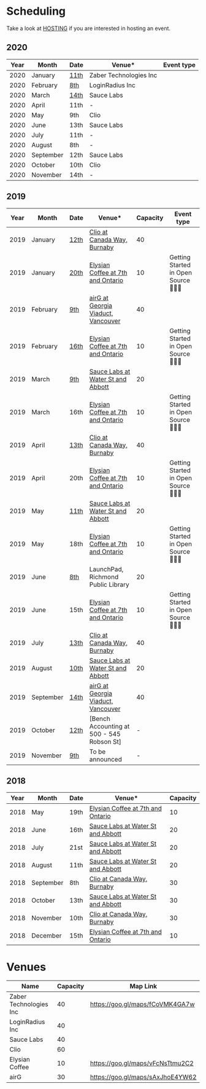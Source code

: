 # Scheduling

Take a look at [HOSTING](https://nodeschool.io/vancouver/HOSTING) if you are interested in hosting an event.

## 2020

Year | Month | Date | Venue* | Event type
---- | ----- | ---- | ----- | ----------
2020 | January | [11th](https://www.meetup.com/nodeschool-vancouver/events/264413496/) | Zaber Technologies Inc |
2020 | February | [8th](https://www.meetup.com/nodeschool-vancouver/events/265324737/) | LoginRadius Inc |
2020 | March | [14th](https://www.meetup.com/nodeschool-vancouver/events/266012076/) | Sauce Labs |
2020 | April | 11th | - |
2020 | May | 9th | Clio |
2020 | June | 13th | Sauce Labs |
2020 | July | 11th | - |
2020 | August | 8th | - |
2020 | September | 12th | Sauce Labs |
2020 | October | 10th | Clio |
2020 | November | 14th | - |

## 2019

Year | Month | Date | Venue* | Capacity | Event type
---- | ----- | ---- | ----- | -------- | ----------
2019 | January | [12th](https://www.meetup.com/nodeschool-vancouver/events/256561672/) | [Clio at Canada Way, Burnaby](https://goo.gl/maps/fCoVMK4GA7w) | 40 |
2019 | January | [20th](https://www.meetup.com/nodeschool-vancouver/events/257720990/) | [Elysian Coffee at 7th and Ontario](https://goo.gl/maps/vFcNsTtmu2C2) | 10 | Getting Started in Open Source 👩🏽‍💻
2019 | February | [9th](https://www.meetup.com/nodeschool-vancouver/events/256561686/) | [airG at Georgia Viaduct, Vancouver](https://goo.gl/maps/sAxJhoE4YW62) | 40 |
2019 | February | [16th](https://www.meetup.com/nodeschool-vancouver/events/258830915/) | [Elysian Coffee at 7th and Ontario](https://goo.gl/maps/vFcNsTtmu2C2) | 10 | Getting Started in Open Source 👩🏽‍💻
2019 | March | [9th](https://www.meetup.com/nodeschool-vancouver/events/257977976) | [Sauce Labs at Water St and Abbott](https://osm.org/go/WJQrN1jlA?way=136258919) | 20 |
2019 | March | 16th | [Elysian Coffee at 7th and Ontario](https://goo.gl/maps/vFcNsTtmu2C2) | 10 | Getting Started in Open Source 👩🏽‍💻
2019 | April | [13th](https://www.meetup.com/nodeschool-vancouver/events/258713785/) | [Clio at Canada Way, Burnaby](https://goo.gl/maps/fCoVMK4GA7w) | 40 |
2019 | April | 20th | [Elysian Coffee at 7th and Ontario](https://goo.gl/maps/vFcNsTtmu2C2) | 10 | Getting Started in Open Source 👩🏽‍💻
2019 | May | [11th](https://www.meetup.com/nodeschool-vancouver/events/260332010/) | [Sauce Labs at Water St and Abbott](https://osm.org/go/WJQrN1jlA?way=136258919) | 20 |
2019 | May | 18th | [Elysian Coffee at 7th and Ontario](https://goo.gl/maps/vFcNsTtmu2C2) | 10 | Getting Started in Open Source 👩🏽‍💻
2019 | June | [8th](https://www.meetup.com/nodeschool-vancouver/events/260107490/) | LaunchPad, Richmond Public Library | 20 |
2019 | June | 15th | [Elysian Coffee at 7th and Ontario](https://goo.gl/maps/vFcNsTtmu2C2) | 10 | Getting Started in Open Source 👩🏽‍💻
2019 | July | [13th](https://www.meetup.com/nodeschool-vancouver/events/260825524) | [Clio at Canada Way, Burnaby](https://goo.gl/maps/fCoVMK4GA7w) | 40 |
2019 | August | [10th](https://www.meetup.com/nodeschool-vancouver/events/262570784/) | [Sauce Labs at Water St and Abbott](https://osm.org/go/WJQrN1jlA?way=136258919) | 20 |
2019 | September | [14th](https://www.meetup.com/nodeschool-vancouver/events/263961682/) | [airG at Georgia Viaduct, Vancouver](https://goo.gl/maps/sAxJhoE4YW62)| 40 |
2019 | October | [12th](https://www.meetup.com/nodeschool-vancouver/events/264018794/) | [Bench Accounting at 500 - 545 Robson St] | - |
2019 | November | [9th](https://www.meetup.com/nodeschool-vancouver/events/264018813) | To be announced | - |

## 2018

Year | Month | Date | Venue* | Capacity
---- | ----- | ---- | ----- | --------
2018 | May | 19th | [Elysian Coffee at 7th and Ontario](https://goo.gl/maps/vFcNsTtmu2C2) | 10
2018 | June | 16th | [Sauce Labs at Water St and Abbott](https://osm.org/go/WJQrN1jlA?way=136258919) | 20 |
2018 | July | 21st | [Sauce Labs at Water St and Abbott](https://osm.org/go/WJQrN1jlA?way=136258919) | 20 |
2018 | August | 11th | [Sauce Labs at Water St and Abbott](https://osm.org/go/WJQrN1jlA?way=136258919) | 20 |
2018 | September | 8th | [Clio at Canada Way, Burnaby](https://goo.gl/maps/fCoVMK4GA7w) | 30 |
2018 | October | 13th | [Sauce Labs at Water St and Abbott](https://osm.org/go/WJQrN1jlA?way=136258919) | 30 |
2018 | November | 10th | [Clio at Canada Way, Burnaby](https://goo.gl/maps/fCoVMK4GA7w) | 30 |
2018 | December | 15th | [Elysian Coffee at 7th and Ontario](https://goo.gl/maps/vFcNsTtmu2C2) | 10 | 🎄🎄 Holiday Edition 🎄🎄


# Venues

Name | Capacity | Map Link
---- | -------- | --------
Zaber Technologies Inc | 40 | https://goo.gl/maps/fCoVMK4GA7w
LoginRadius Inc | 40
Sauce Labs | 40
Clio | 60
Elysian Coffee | 10 | https://goo.gl/maps/vFcNsTtmu2C2
airG | 30 | https://goo.gl/maps/sAxJhoE4YW62
